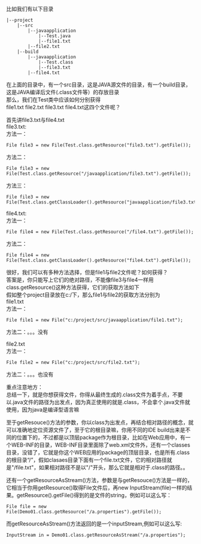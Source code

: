 比如我们有以下目录  

```
|--project
    |--src
        |--javaapplication
            |--Test.java
            |--file1.txt
        |--file2.txt
    |--build 
        |--javaapplication
            |--Test.class
            |--file3.txt
        |--file4.txt
```  

 
在上面的目录中，有一个src目录，这是JAVA源文件的目录，有一个build目录，这是JAVA编译后文件(.class文件等）的存放目录  
那么，我们在Test类中应该如何分别获得  
file1.txt  file2.txt  file3.txt  file4.txt这四个文件呢？  
 
首先讲file3.txt与file4.txt  
file3.txt:  
方法一：  
``` 
File file3 = new File(Test.class.getResource("file3.txt").getFile());
```  

方法二：  

```
File file3 = new File(Test.class.getResource("/javaapplication/file3.txt").getFile());
```  

方法三：  

```
File file3 = new File(Test.class.getClassLoader().getResource("javaapplication/file3.txt").getFile());
```  

 
file4.txt:  
方法一：  

```
File file4 = new File(Test.class.getResource("/file4.txt").getFile());
```  

方法二：  

```
File file4 = new File(Test.class.getClassLoader().getResource("file4.txt").getFile());
```  

 
很好，我们可以有多种方法选择，但是file1与file2文件呢？如何获得？  
答案是，你只能写上它们的绝对路径，不能像file3与file4一样用class.getResource()这种方法获得，它们的获取方法如下  
假如整个project目录放在c:/下，那么file1与file2的获取方法分别为  
file1.txt  
方法一：  

```
File file1 = new File("c:/project/src/javaapplication/file1.txt");
```  

方法二：。。。没有  
 
file2.txt  
方法一：  

```
File file2 = new File("c:/project/src/file2.txt");
```  

方法二：。。。也没有  
 
重点注意地方：  
总结一下，就是你想获得文件，你得从最终生成的.class文件为着手点，不要以.java文件的路径为出发点，因为真正使用的就是.class，不会拿个.java文件就使用，因为java是编译型语言嘛  

至于getResouce()方法的参数，你以class为出发点，再结合相对路径的概念，就可以准确地定位资源文件了，至于它的根目录嘛，你用不同的IDE build出来是不同的位置下的，不过都是以顶层package作为根目录，比如在Web应用中，有一个WEB-INF的目录，WEB-INF目录里面除了web.xml文件外，还有一个classes目录，没错了，它就是你这个WEB应用的package的顶层目录，也是所有.class的根目录“/”，假如clasaes目录下面有一个file.txt文件，它的相对路径就是"/file.txt"，如果相对路径不是以"/"开头，那么它就是相对于.class的路径。。  
 
还有一个getResourceAsStream()方法，参数是与getResouce()方法是一样的，它相当于你用getResource()取得File文件后，再new InputStream(file)一样的结果。getResource().getFile()得到的是文件的string，例如可以这么写：  

```
File file = new File(Demo01.class.getResource("/a.properties").getFile());
```  

而getResourceAsStream()方法返回的是一个inputStream,例如可以这么写:  

```
InputStream in = Demo01.class.getResourceAsStream("/a.properties");
```  
